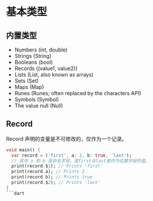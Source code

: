 # 基本类型

## 内置类型
- Numbers (int, double)
- Strings (String)
- Booleans (bool)
- Records ((value1, value2))
- Lists (List, also known as arrays)
- Sets (Set)
- Maps (Map)
- Runes (Runes; often replaced by the characters API)
- Symbols (Symbol)
- The value null (Null)

## Record
Record 声明的变量是不可修改的，仅作为一个记录。
```dart
void main() {
  var record = ('first', a: 2, b: true, 'last');
  // 其中 a 和 b 是命名字段，值first与last是作为位置字段的值。
  print(record.$1); // Prints 'first'
  print(record.a); // Prints 2
  print(record.b); // Prints true
  print(record.$2); // Prints 'last'
}
```dart

